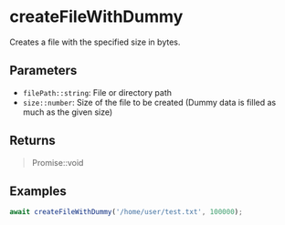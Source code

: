 # createFileWithDummy <Lang js />

<NodeRequired en />

Creates a file with the specified size in bytes.

## Parameters

- `filePath::string`: File or directory path
- `size::number`: Size of the file to be created (Dummy data is filled as much as the given size)

## Returns

> Promise::void

## Examples

```javascript
await createFileWithDummy('/home/user/test.txt', 100000);
```
